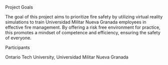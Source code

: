 Project Goals

The goal of this project aims to prioritize fire safety by utilizing virtual reality simulations to train Universidad Militar Nueva Granada employees in effective fire management. By offering a risk free environment for practice, this promotes a mindset of competence and efficiency, ensuring the safety of everyone.

Participants

Ontario Tech University, Universidad Militar Nueva Granada

